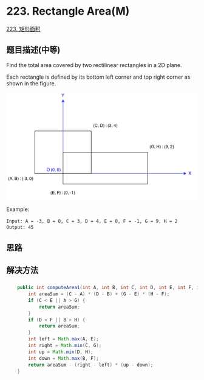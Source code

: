 # 223. Rectangle Area\(M\)

[223. 矩形面积](https://leetcode-cn.com/problems/rectangle-area/)

## 题目描述\(中等\)

Find the total area covered by two rectilinear rectangles in a 2D plane.

Each rectangle is defined by its bottom left corner and top right corner as shown in the figure.

![](../assets/leetcode-note/201-300/223-p-1.png)

Example:

```
Input: A = -3, B = 0, C = 3, D = 4, E = 0, F = -1, G = 9, H = 2
Output: 45
```

## 思路

## 解决方法

### 

```java
    public int computeArea1(int A, int B, int C, int D, int E, int F, int G, int H) {
        int areaSum = (C - A) * (D - B) + (G - E) * (H - F);
        if (C < E || A > G) {
            return areaSum;
        }
        if (D < F || B > H) {
            return areaSum;
        }
        int left = Math.max(A, E);
        int right = Math.min(C, G);
        int up = Math.min(D, H);
        int down = Math.max(B, F);
        return areaSum - (right - left) * (up - down);
    }
```



